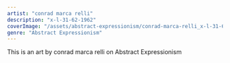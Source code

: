 ```yaml
---
artist: "conrad marca relli"
description: "x-l-31-62-1962"
coverImage: "/assets/abstract-expressionism/conrad-marca-relli_x-l-31-62-1962.jpg"
genre: "Abstract Expressionism"
---
```

This is an art by conrad marca relli on Abstract Expressionism

